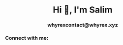 <h1 align="center">Hi 👋, I'm Salim</h1>
<h3 align="center">whyrexcontact@whyrex.xyz</h3>

<h3 align="left">Connect with me:</h3>
<p align="left">
</p>
